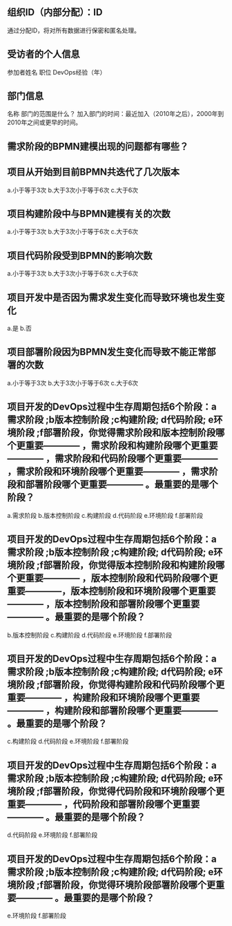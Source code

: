 ## 组织ID（内部分配）：ID

通过分配ID，将对所有数据进行保密和匿名处理。
## 受访者的个人信息

参加者姓名
职位
DevOps经验（年）
## 部门信息

名称
部门的范围是什么？
加入部门的时间：最近加入（2010年之后），2000年到2010年之间或更早的时间。
## 需求阶段的BPMN建模出现的问题都有哪些？







## 项目从开始到目前BPMN共迭代了几次版本

a.小于等于3次
b.大于3次小于等于6次
c.大于6次
## 项目构建阶段中与BPMN建模有关的次数

a.小于等于3次
b.大于3次小于等于6次
c.大于6次
## 项目代码阶段受到BPMN的影响次数

a.小于等于3次
b.大于3次小于等于6次
c.大于6次
## 项目开发中是否因为需求发生变化而导致环境也发生变化

a.是
b.否
## 项目部署阶段因为BPMN发生变化而导致不能正常部署的次数

a.小于等于3次
b.大于3次小于等于6次
c.大于6次

## 项目开发的DevOps过程中生存周期包括6个阶段：a 需求阶段 ;b版本控制阶段 ;c构建阶段; d代码阶段; e环境阶段 ;f部署阶段，你觉得需求阶段和版本控制阶段哪个更重要———— ，需求阶段和构建阶段哪个更重要———— ，需求阶段和代码阶段哪个更重要———— ，需求阶段和环境阶段哪个更重要———— ，需求阶段和部署阶段哪个更重要———— 。最重要的是哪个阶段？

a.需求阶段
b.版本控制阶段
c.构建阶段
d.代码阶段
e.环境阶段
f.部署阶段
## 项目开发的DevOps过程中生存周期包括6个阶段：a 需求阶段 ;b版本控制阶段 ;c构建阶段; d代码阶段; e环境阶段 ;f部署阶段，你觉得版本控制阶段和构建阶段哪个更重要———— ，版本控制阶段和代码阶段哪个更重要————，版本控制阶段和环境阶段哪个更重要———— ，版本控制阶段和部署阶段哪个更重要————    。最重要的是哪个阶段？

b.版本控制阶段
c.构建阶段
d.代码阶段
e.环境阶段
f.部署阶段
## 项目开发的DevOps过程中生存周期包括6个阶段：a 需求阶段 ;b版本控制阶段 ;c构建阶段; d代码阶段; e环境阶段 ;f部署阶段，你觉得构建阶段和代码阶段哪个更重要———— ，构建阶段和环境阶段哪个更重要———— ，构建阶段和部署阶段哪个更重要————  。最重要的是哪个阶段？

c.构建阶段
d.代码阶段
e.环境阶段
f.部署阶段
## 项目开发的DevOps过程中生存周期包括6个阶段：a 需求阶段 ;b版本控制阶段 ;c构建阶段; d代码阶段; e环境阶段 ;f部署阶段，你觉得代码阶段和环境阶段哪个更重要————  ，代码阶段和部署阶段哪个更重要———— 。最重要的是哪个阶段？

d.代码阶段
e.环境阶段
f.部署阶段
## 项目开发的DevOps过程中生存周期包括6个阶段：a 需求阶段 ;b版本控制阶段 ;c构建阶段; d代码阶段; e环境阶段 ;f部署阶段，你觉得环境阶段部署阶段哪个更重要———— 。最重要的是哪个阶段？

e.环境阶段
f.部署阶段

